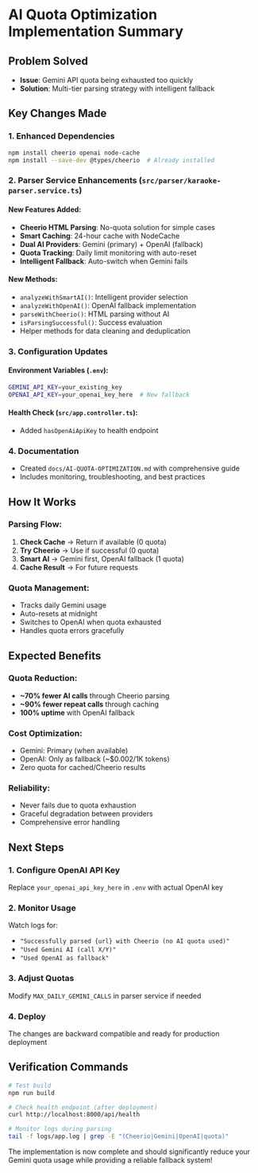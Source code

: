 # AI Quota Optimization Implementation Summary

## Problem Solved
- **Issue**: Gemini API quota being exhausted too quickly
- **Solution**: Multi-tier parsing strategy with intelligent fallback

## Key Changes Made

### 1. Enhanced Dependencies
```bash
npm install cheerio openai node-cache
npm install --save-dev @types/cheerio  # Already installed
```

### 2. Parser Service Enhancements (`src/parser/karaoke-parser.service.ts`)

#### New Features Added:
- **Cheerio HTML Parsing**: No-quota solution for simple cases
- **Smart Caching**: 24-hour cache with NodeCache
- **Dual AI Providers**: Gemini (primary) + OpenAI (fallback)
- **Quota Tracking**: Daily limit monitoring with auto-reset
- **Intelligent Fallback**: Auto-switch when Gemini fails

#### New Methods:
- `analyzeWithSmartAI()`: Intelligent provider selection
- `analyzeWithOpenAI()`: OpenAI fallback implementation
- `parseWithCheerio()`: HTML parsing without AI
- `isParsingSuccessful()`: Success evaluation
- Helper methods for data cleaning and deduplication

### 3. Configuration Updates

#### Environment Variables (`.env`):
```bash
GEMINI_API_KEY=your_existing_key
OPENAI_API_KEY=your_openai_key_here  # New fallback
```

#### Health Check (`src/app.controller.ts`):
- Added `hasOpenAiApiKey` to health endpoint

### 4. Documentation
- Created `docs/AI-QUOTA-OPTIMIZATION.md` with comprehensive guide
- Includes monitoring, troubleshooting, and best practices

## How It Works

### Parsing Flow:
1. **Check Cache** → Return if available (0 quota)
2. **Try Cheerio** → Use if successful (0 quota)  
3. **Smart AI** → Gemini first, OpenAI fallback (1 quota)
4. **Cache Result** → For future requests

### Quota Management:
- Tracks daily Gemini usage
- Auto-resets at midnight
- Switches to OpenAI when quota exhausted
- Handles quota errors gracefully

## Expected Benefits

### Quota Reduction:
- **~70% fewer AI calls** through Cheerio parsing
- **~90% fewer repeat calls** through caching
- **100% uptime** with OpenAI fallback

### Cost Optimization:
- Gemini: Primary (when available)
- OpenAI: Only as fallback (~$0.002/1K tokens)
- Zero quota for cached/Cheerio results

### Reliability:
- Never fails due to quota exhaustion
- Graceful degradation between providers
- Comprehensive error handling

## Next Steps

### 1. Configure OpenAI API Key
Replace `your_openai_api_key_here` in `.env` with actual OpenAI key

### 2. Monitor Usage
Watch logs for:
- `"Successfully parsed {url} with Cheerio (no AI quota used)"`
- `"Used Gemini AI (call X/Y)"`
- `"Used OpenAI as fallback"`

### 3. Adjust Quotas
Modify `MAX_DAILY_GEMINI_CALLS` in parser service if needed

### 4. Deploy
The changes are backward compatible and ready for production deployment

## Verification Commands
```bash
# Test build
npm run build

# Check health endpoint (after deployment)
curl http://localhost:8000/api/health

# Monitor logs during parsing
tail -f logs/app.log | grep -E "(Cheerio|Gemini|OpenAI|quota)"
```

The implementation is now complete and should significantly reduce your Gemini quota usage while providing a reliable fallback system!
